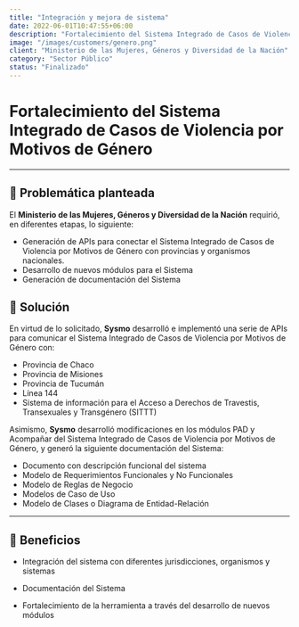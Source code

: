 ```yaml
---
title: "Integración y mejora de sistema"
date: 2022-06-01T10:47:55+06:00
description: "Fortalecimiento del Sistema Integrado de Casos de Violencia por Motivos de Género"
image: "/images/customers/genero.png"
client: "Ministerio de las Mujeres, Géneros y Diversidad de la Nación"
category: "Sector Público"
status: "Finalizado"
---
```

# Fortalecimiento del Sistema Integrado de Casos de Violencia por Motivos de Género

---

## 🎯 Problemática planteada

El **Ministerio de las Mujeres, Géneros y Diversidad de la Nación** requirió, en diferentes etapas, lo siguiente:
- Generación de APIs para conectar el Sistema Integrado de Casos de Violencia por Motivos de Género con provincias y organismos nacionales.
- Desarrollo de nuevos módulos para el Sistema
- Generación de documentación del Sistema

## 🎯 Solución

En virtud de lo solicitado, **Sysmo** desarrolló e implementó una serie de APIs para comunicar el Sistema Integrado de Casos de Violencia por Motivos de Género con:
- Provincia de Chaco
- Provincia de Misiones
- Provincia de Tucumán
- Línea 144
- Sistema de información para el Acceso a Derechos de Travestis, Transexuales y Transgénero (SITTT)

Asimismo, **Sysmo** desarrolló modificaciones en los módulos PAD y Acompañar del Sistema Integrado de Casos de Violencia por Motivos de Género, y generó la siguiente documentación del Sistema:
- Documento con descripción funcional del sistema
- Modelo de Requerimientos Funcionales y No Funcionales
- Modelo de Reglas de Negocio
- Modelos de Caso de Uso
- Modelo de Clases o Diagrama de Entidad-Relación

---

## 🧩 Beneficios

- Integración del sistema con diferentes jurisdicciones, organismos y sistemas

- Documentación del Sistema

- Fortalecimiento de la herramienta a través del desarrollo de nuevos módulos
